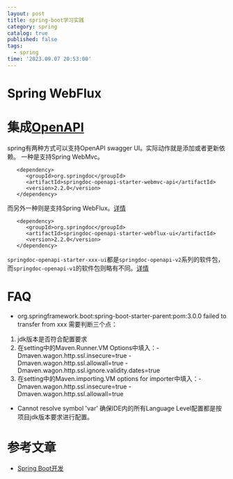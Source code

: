 ```yaml
---
layout: post
title: spring-boot学习实践
category: spring
catalog: true
published: false
tags:
  - spring
time: '2023.09.07 20:53:00'
---
```

# Spring WebFlux
# 集成[OpenAPI](https://www.openapis.org/)
spring有两种方式可以支持OpenAPI swagger UI。实际动作就是添加或者更新依赖。
一种是支持Spring WebMvc。
```maven
   <dependency>
      <groupId>org.springdoc</groupId>
      <artifactId>springdoc-openapi-starter-webmvc-api</artifactId>
      <version>2.2.0</version>
   </dependency>
```
而另外一种则是支持Spring WebFlux。[详情](https://springdoc.org/modules.html)
```maven
   <dependency>
      <groupId>org.springdoc</groupId>
      <artifactId>springdoc-openapi-starter-webflux-ui</artifactId>
      <version>2.2.0</version>
   </dependency>
```

`springdoc-openapi-starter-xxx-ui`都是`springdoc-openapi-v2`系列的软件包，而`springdoc-openapi-v1`的软件包则略有不同。[详情](https://springdoc.org/#migrating-from-springdoc-v1)

# FAQ
- org.springframework.boot:spring-boot-starter-parent:pom:3.0.0 failed to transfer from xxx
需要判断三个点：
1. jdk版本是否符合配置要求
2. 在setting中的Maven.Runner.VM Options中填入：-Dmaven.wagon.http.ssl.insecure=true -Dmaven.wagon.http.ssl.allowall=true -Dmaven.wagon.http.ssl.ignore.validity.dates=true
3. 在setting中的Maven.importing.VM options for importer中填入：-Dmaven.wagon.http.ssl.insecure=true -Dmaven.wagon.http.ssl.allowall=true

- Cannot resolve symbol 'var'
确保IDE内的所有Language Level配置都是按项目jdk版本要求进行配置。

# 参考文章
- [Spring Boot开发](https://www.liaoxuefeng.com/wiki/1252599548343744/1266265175882464)
